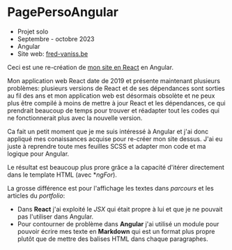 # PagePersoAngular

* Projet solo
* Septembre - octobre 2023
* Angular
* Site web: [fred-vaniss.be](https://fred-vaniss.be/)

Ceci est une re-création de [mon site en React](https://github.com/Fred-Vaniss/page_perso) en Angular. 

Mon application web React date de 2019 et présente maintenant plusieurs problèmes: plusieurs versions de React et de ses dépendances sont sorties au fil des ans et mon application web est désormais obsolète et ne peux plus être compilé à moins de mettre à jour React et les dépendances, ce qui prendrait beaucoup de temps pour trouver et réadapter tout les codes qui ne fonctionnerait plus avec la nouvelle version.

Ca fait un petit moment que je me suis intéressé à Angular et j'ai donc appliqué mes conaissances acquise pour re-créer mon site dessus. J'ai eu juste à reprendre toute mes feuilles SCSS et adapter mon code et ma logique pour Angular.

Le résultat est beaucoup plus prore grâce a la capacité d'itérer directement dans le template HTML (avec **ngFor*).

La grosse différence est pour l'affichage les textes dans *parcours* et les articles du *portfolio*:
* Dans **React** j'ai exploité le *JSX* qui était propre à lui et que je ne pouvait pas l'utiliser dans Angular.
* Pour contourner de problème dans **Angular** j'ai utilisé un module pour pouvoir écrire mes texte en **Markdown** qui est un format plus propre plutôt que de mettre des balises HTML dans chaque paragraphes.